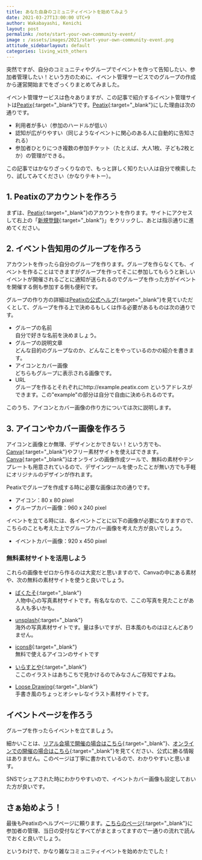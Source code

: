 ```yaml
---
title: あなた自身のコミュニティイベントを始めてみよう
date: 2021-03-27T13:00:00 UTC+9
author: Wakabayashi, Kenichi
layout: post
permalink: /note/start-your-own-community-event/
image : /assets/images/2021/start-your-own-community-event.png
attitude_sidebarlayout: default
categories: living_with_others
---
```

突然ですが、自分のコミュニティやグループでイベントを作って告知したい、参加者管理したい！という方のために、イベント管理サービスでのグループの作成から運営開始までをざっくりまとめてみました。

イベント管理サービスは色々ありますが、この記事で紹介するイベント管理サイトは[Peatix](https://peatix.com){:target="_blank"}です。[Peatix](https://peatix.com){:target="_blank"}にした理由は次の通りです。

- 利用者が多い（参加のハードルが低い）
- 認知が広がりやすい（同じようなイベントに関心のある人に自動的に告知される）
- 参加者ひとりにつき複数の参加チケット（たとえば、大人1枚、子ども2枚とか）の管理ができる。

この記事ではかなりざっくりなので、もっと詳しく知りたい人は自分で検索したり、試してみてください（かなりテキトー）。

## 1. Peatixのアカウントを作ろう
まずは、[Peatix](https://peatix.com){:target="_blank"}のアカウントを作ります。サイトにアクセスして右上の「[新規登録](https://peatix.com/signup){:target="_blank"}」をクリックし、あとは指示通りに進めてください。

## 2. イベント告知用のグループを作ろう
アカウントを作ったら自分のグループを作ります。グループを作らなくても、イベントを作ることはできますがグループを作ってそこに参加してもらうと新しいイベントが開催されるごとに通知が送られるのでグループを作った方がイベントを開催する側も参加する側も便利です。

グループの作り方の詳細は[Peatixの公式ヘルプ](https://help-organizer.peatix.com/ja-JP/support/solutions/articles/44001821716-グループ-イベントを作成する（会場で実施するイベント）){:target="_blank"}を見ていただくとして、グループを作る上で決めるもしくは作る必要があるものは次の通りです。

- グループの名前  
自分で好きな名前を決めましょう。
- グループの説明文章  
どんな目的のグループなのか、どんなことをやっているのかの紹介を書きます。
- アイコンとカバー画像  
どちらもグループに表示される画像です。
- URL  
グループを作るとそれぞれにhttp://example.peatix.com というアドレスができます。この"example"の部分は自分で自由に決められるのです。

このうち、アイコンとカバー画像の作り方については次に説明します。

## 3. アイコンやカバー画像を作ろう
アイコンと画像とか無理、デザインとかできない！という方でも、[Canva](https://www.canva.com){:target="_blank"}やフリー素材サイトを使えばできます。[Canva](https://www.canva.com){:target="_blank"}はオンラインの画像作成ツールで、無料の素材やテンプレートも用意されているので、デザインツールを使ったことが無い方でも手軽にオリジナルのデザインが作れます。

Peatixでグループを作成する時に必要な画像は次の通りです。

- アイコン：80 x 80 pixel
- グループカバー画像：960 x 240 pixel

イベントを立てる時には、各イベントごとに以下の画像が必要になりますので、こちらのことも考えた上でグループカバー画像を考えた方が良いでしょう。

- イベントカバー画像：920 x 450 pixel

### 無料素材サイトを活用しよう
これらの画像をゼロから作るのは大変だと思いますので、Canvaの中にある素材や、次の無料の素材サイトを使うと良いでしょう。

- [ぱくたそ](https://www.pakutaso.com){:target="_blank"}  
人物中心の写真素材サイトです。有名ななので、ここの写真を見たことがある人も多いかも。

- [unsplash](https://unsplash.com){:target="_blank"}  
海外の写真素材サイトです。量は多いですが、日本風のものはほとんどありません。

- [icons8](https://icons8.jp){:target="_blank"}  
無料で使えるアイコンのサイトです

- [いらすとや](https://www.irasutoya.com){:target="_blank"}  
ここのイラストはあちこちで見かけるのでみなさんご存知ですよね。

- [Loose Drawing](https://loosedrawing.com){:target="_blank"}  
手書き風のちょっとオシャレなイラスト素材サイトです。

## イベントページを作ろう
グループを作ったらイベントを立てましょう。

細かいことは、[リアル会場で開催の場合はこちら](https://help-organizer.peatix.com/ja-JP/support/solutions/articles/44001821716-グループ-イベントを作成する（会場で実施するイベント）#イベントの作成方法){:target="_blank"}、[オンラインでの開催の場合はこちら](https://help-organizer.peatix.com/ja-JP/support/solutions/articles/44001934576-グループ-イベントを作成する（オンラインイベント）#イベントの作成方法){:target="_blank"}を見てください、公式に勝る情報はありません。このページは丁寧に書かれているので、わかりやすいと思います。

SNSでシェアされた時にわかりやすいので、イベントカバー画像も設定しておいた方が良いです。

## さぁ始めよう！
最後もPeatixのヘルプページに頼ります。[こちらのページ](https://help-organizer.peatix.com/ja-JP/support/home){:target="_blank"}に参加者の管理、当日の受付などすべてがまとまってますので一通りの流れで読んでおくと良いでしょう。

というわけで、かなり雑なコミュニティイベントを始めかたでした！